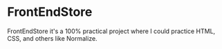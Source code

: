 # FrontEndStore
FrontEndStore it's a 100% practical project where I could practice HTML, CSS, and others like Normalize.
